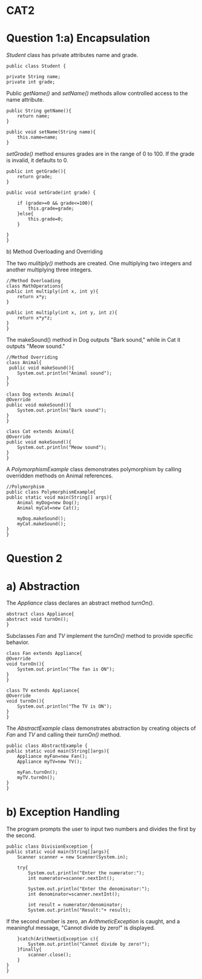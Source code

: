# CAT2
# Question 1:a) Encapsulation

*Student* class has private attributes name and grade.

    public class Student {

    private String name;
    private int grade;

Public *getName()* and *setName()* methods allow controlled access to the name attribute.

    public String getName(){
        return name;
    }

    public void setName(String name){
        this.name=name;
    }

*setGrade()* method ensures grades are in the range of 0 to 100. If the grade is invalid, it defaults to 0.

    public int getGrade(){
        return grade;
    }

    public void setGrade(int grade) {
        
        if (grade>=0 && grade<=100){
            this.grade=grade;
        }else{
            this.grade=0;
        }

    }
    }

b) Method Overloading and Overriding

The two *mulitiply()* methods are created. One multiplying two integers and another multiplying three integers.

    //Method Overloading
    class MathOperations{
    public int multiply(int x, int y){
        return x*y;
    }

    public int multiply(int x, int y, int z){
        return x*y*z;
    }
    }

The makeSound() method in Dog outputs "Bark sound," while in Cat it outputs "Meow sound."

    //Method Overriding
    class Animal{
     public void makeSound(){
        System.out.println("Animal sound");
    }
    }

    class Dog extends Animal{
    @Override
    public void makeSound(){
        System.out.println("Bark sound");
    }
    }

    class Cat extends Animal{
    @Override
    public void makeSound(){
        System.out.println("Meow sound");
    }
    }

A *PolymorphismExample* class demonstrates polymorphism by calling overridden methods on Animal references.

    //Polymorphism
    public class PolymorphismExample{
    public static void main(String[] args){
        Animal myDog=new Dog();
        Animal myCat=new Cat();

        myDog.makeSound();
        myCat.makeSound();
    }
    }

# Question 2
# a) Abstraction

The *Appliance* class declares an abstract method *turnOn()*.

    abstract class Appliance{
    abstract void turnOn();
    }

Subclasses *Fan* and *TV* implement the *turnOn()* method to provide specific behavior.

    class Fan extends Appliance{
    @Override
    void turnOn(){
        System.out.println("The fan is ON");
    }
    }

    class TV extends Appliance{
    @Override
    void turnOn(){
        System.out.println("The TV is ON");
    }
    }

The *AbstractExample* class demonstrates abstraction by creating objects of *Fan* and *TV* and calling their *turnOn()* method.

    public class AbstractExample {
    public static void main(String[]args){
        Appliance myFan=new Fan();
        Appliance myTV=new TV();

        myFan.turnOn();
        myTV.turnOn();
    }
    }

# b) Exception Handling

The program prompts the user to input two numbers and divides the first by the second.

    public class DivisionException {
    public static void main(String[]args){
        Scanner scanner = new Scanner(System.in);

        try{
            System.out.println("Enter the numerator:");
            int numerator=scanner.nextInt();

            System.out.println("Enter the denominator:");
            int denominator=scanner.nextInt();

            int result = numerator/denominator;
            System.out.println("Result:"+ result);

If the second number is zero, an *ArithmeticException* is caught, and a meaningful message, "Cannot divide by zero!" is displayed.

        }catch(ArithmeticException c){
            System.out.println("Cannot divide by zero!");
        }finally{
            scanner.close();
        }
    }
    }




    
